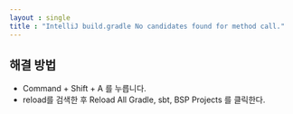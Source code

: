```yaml
---
layout : single
title : "IntelliJ build.gradle No candidates found for method call."
---
```


## 해결 방법
- Command + Shift + A 를 누릅니다.
- reload를 검색한 후 Reload All Gradle, sbt, BSP Projects 를 클릭한다.